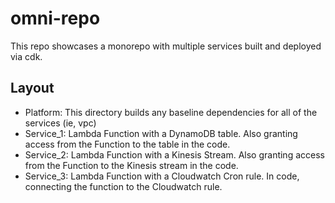 # omni-repo

This repo showcases a monorepo with multiple services built and deployed via cdk.


## Layout

- Platform: This directory builds any baseline dependencies for all of the services (ie, vpc)
- Service_1: Lambda Function with a DynamoDB table. Also granting access from the Function to the table in the code.
- Service_2: Lambda Function with a Kinesis Stream. Also granting access from the Function to the Kinesis stream in the code.
- Service_3: Lambda Function with a Cloudwatch Cron rule. In code, connecting the function to the Cloudwatch rule.
